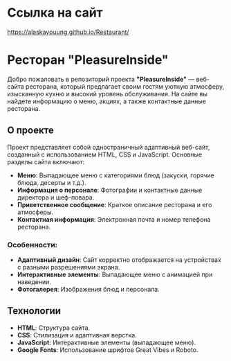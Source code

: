 # Ссылка на сайт
https://alaskayouung.github.io/Restaurant/
# Ресторан "PleasureInside"

Добро пожаловать в репозиторий проекта **"PleasureInside"** — веб-сайта ресторана, который предлагает своим гостям уютную атмосферу, изысканную кухню и высокий уровень обслуживания. На сайте вы найдете информацию о меню, акциях, а также контактные данные ресторана.

## О проекте

Проект представляет собой одностраничный адаптивный веб-сайт, созданный с использованием HTML, CSS и JavaScript. Основные разделы сайта включают:
- **Меню**: Выпадающее меню с категориями блюд (закуски, горячие блюда, десерты и т.д.).
- **Информация о персонале**: Фотографии и контактные данные директора и шеф-повара.
- **Приветственное сообщение**: Краткое описание ресторана и его атмосферы.
- **Контактная информация**: Электронная почта и номер телефона ресторана.

### Особенности:
- **Адаптивный дизайн**: Сайт корректно отображается на устройствах с разными разрешениями экрана.
- **Интерактивные элементы**: Выпадающее меню с анимацией при наведении.
- **Фотогалерея**: Изображения блюд и персонала.

## Технологии

- **HTML**: Структура сайта.
- **CSS**: Стилизация и адаптивная верстка.
- **JavaScript**: Интерактивные элементы (выпадающее меню).
- **Google Fonts**: Использование шрифтов Great Vibes и Roboto.
